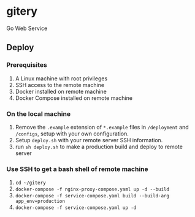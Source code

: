 # gitery
Go Web Service

## Deploy

### Prerequisites
1. A Linux machine with root privileges
2. SSH access to the remote machine
3. Docker installed on remote machine
4. Docker Compose installed on remote machine

### On the local machine
1. Remove the `.example` extension of `*.example` files in `/deployment` and `/configs`, setup with your own configuration.
2. Setup `deploy.sh` with your remote server SSH information.
3. run `sh deploy.sh` to make a production build and deploy to remote server

### Use SSH to get a bash shell of remote machine
1. `cd ~/gitery`
2. `docker-compose -f nginx-proxy-compose.yaml up -d --build`
3. `docker-compose -f service-compose.yaml build --build-arg app_env=production`
4. `docker-compose -f service-compose.yaml up -d`